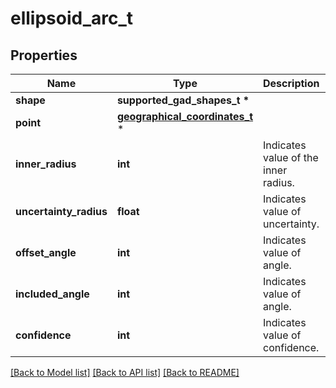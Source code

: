 # ellipsoid_arc_t

## Properties
Name | Type | Description | Notes
------------ | ------------- | ------------- | -------------
**shape** | **supported_gad_shapes_t \*** |  | 
**point** | [**geographical_coordinates_t**](geographical_coordinates.md) \* |  | 
**inner_radius** | **int** | Indicates value of the inner radius. | 
**uncertainty_radius** | **float** | Indicates value of uncertainty. | 
**offset_angle** | **int** | Indicates value of angle. | 
**included_angle** | **int** | Indicates value of angle. | 
**confidence** | **int** | Indicates value of confidence. | 

[[Back to Model list]](../README.md#documentation-for-models) [[Back to API list]](../README.md#documentation-for-api-endpoints) [[Back to README]](../README.md)


